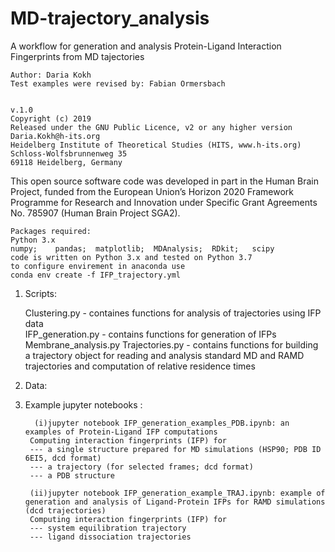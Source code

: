 # MD-trajectory_analysis
A workflow for generation and analysis Protein-Ligand Interaction Fingerprints from MD tajectories


    Author: Daria Kokh
    Test examples were revised by: Fabian Ormersbach 


    v.1.0
    Copyright (c) 2019
    Released under the GNU Public Licence, v2 or any higher version
    Daria.Kokh@h-its.org
    Heidelberg Institute of Theoretical Studies (HITS, www.h-its.org)
    Schloss-Wolfsbrunnenweg 35
    69118 Heidelberg, Germany
    

This open source software code was developed in part in the Human Brain Project, funded from the European Union’s Horizon 2020 Framework Programme for Research and Innovation under Specific Grant Agreements  No. 785907 (Human Brain Project  SGA2).

    Packages required:
    Python 3.x
    numpy;    pandas;  matplotlib;  MDAnalysis;  RDkit;   scipy
    code is written on Python 3.x and tested on Python 3.7
    to configure envirement in anaconda use
    conda env create -f IFP_trajectory.yml



1. Scripts:

    Clustering.py   - containes functions for analysis of trajectories using IFP data   
    IFP_generation.py  - contains functions for generation of IFPs
    Membrane_analysis.py
    Trajectories.py  - contains functions for building a trajectory object for reading and analysis standard MD and RAMD trajectories and computation of relative residence times

2. Data:
       
3. Example jupyter notebooks :

         (i)jupyter notebook IFP_generation_examples_PDB.ipynb: an examples of Protein-Ligand IFP computations
        Computing interaction fingerprints (IFP) for
        --- a single structure prepared for MD simulations (HSP90; PDB ID 6EI5, dcd format)
        --- a trajectory (for selected frames; dcd format)
        --- a PDB structure

        (ii)jupyter notebook IFP_generation_example_TRAJ.ipynb: example of generation and analysis of Ligand-Protein IFPs for RAMD simulations (dcd trajectories)
        Computing interaction fingerprints (IFP) for
        --- system equilibration trajectory
        --- ligand dissociation trajectories
